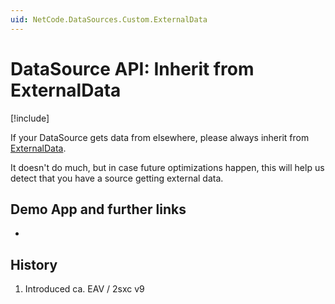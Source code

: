 ```yaml
---
uid: NetCode.DataSources.Custom.ExternalData
---
```


# DataSource API: Inherit from ExternalData 

[!include[](~/pages/basics/stack/_shared-float-summary.md)]
<style> .context-box-summary .datasource-custom { visibility: visible; } </style>

If your DataSource gets data from elsewhere, please always inherit from [ExternalData](xref:ToSic.Eav.DataSources.ExternalData).

It doesn't do much, but in case future optimizations happen, this will help us detect that you have a source getting external data. 


## Demo App and further links

* [](xref:NetCode.DataSources.Custom.TutorialBasic.Index)

## History

1. Introduced ca. EAV / 2sxc v9
